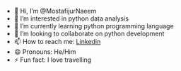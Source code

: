 - 👋 Hi, I’m @MostafijurNaeem
- 👀 I’m interested in python data analysis
- 🌱 I’m currently learning python programming language
- 💞️ I’m looking to collaborate on python development
- 📫 How to reach me: [Linkedin](https://www.linkedin.com/in/mostafijurnaeem/ )
- 😄 Pronouns: He/Him
- ⚡ Fun fact: I love travelling

<!---
MostafijurNaeem/MostafijurNaeem is a ✨ special ✨ repository because its `README.md` (this file) appears on your GitHub profile.
You can click the Preview link to take a look at your changes.
--->
